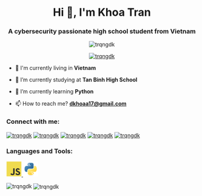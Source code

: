 <h1 align="center">Hi 👋, I'm Khoa Tran</h1>
<h3 align="center">A cybersecurity passionate high school student from Vietnam</h3>

<p align="center"> <img src="https://komarev.com/ghpvc/?username=trqngdk&label=Profile%20views&color=72b01d&style=flat" alt="trqngdk" /> </p>

<p align="center"> <a href="https://github.com/ryo-ma/github-profile-trophy"><img src="https://github-profile-trophy.vercel.app/?username=trqngdk" alt="trqngdk" /></a> </p>

- 📍 I'm currently living in **Vietnam**

- 🔭 I’m currently studying at **Tan Binh High School**

- 🌱 I’m currently learning **Python**

- 📫 How to reach me? **dkhoaa17@gmail.com**

<h3 align="left">Connect with me:</h3>
<p align="left">
<a href="https://fb.com/trqngdk" target="blank"><img align="center" src="https://raw.githubusercontent.com/rahuldkjain/github-profile-readme-generator/master/src/images/icons/Social/facebook.svg" alt="trqngdk" height="30" width="40" /></a>
<a href="https://instagram.com/trqngdk" target="blank"><img align="center" src="https://raw.githubusercontent.com/rahuldkjain/github-profile-readme-generator/master/src/images/icons/Social/instagram.svg" alt="trqngdk" height="30" width="40" /></a>
<a href="https://www.hackerrank.com/trqngdk" target="blank"><img align="center" src="https://raw.githubusercontent.com/rahuldkjain/github-profile-readme-generator/master/src/images/icons/Social/hackerrank.svg" alt="trqngdk" height="30" width="40" /></a>
<a href="https://codeforces.com/profile/trqngdk" target="blank"><img align="center" src="https://raw.githubusercontent.com/rahuldkjain/github-profile-readme-generator/master/src/images/icons/Social/codeforces.svg" alt="trqngdk" height="30" width="40" /></a>
<a href="https://www.leetcode.com/trqngdk" target="blank"><img align="center" src="https://raw.githubusercontent.com/rahuldkjain/github-profile-readme-generator/master/src/images/icons/Social/leet-code.svg" alt="trqngdk" height="30" width="40" /></a>
</p>

<h3 align="left">Languages and Tools:</h3>
<p align="left"> <a href="https://developer.mozilla.org/en-US/docs/Web/JavaScript" target="_blank" rel="noreferrer"> <img src="https://raw.githubusercontent.com/devicons/devicon/master/icons/javascript/javascript-original.svg" alt="javascript" width="40" height="40"/> </a> <a href="https://www.python.org" target="_blank" rel="noreferrer"> <img src="https://raw.githubusercontent.com/devicons/devicon/master/icons/python/python-original.svg" alt="python" width="40" height="40"/> </a> </p>

<p><img align="left" src="https://github-readme-stats.vercel.app/api/top-langs?username=trqngdk&show_icons=true&theme=vue&locale=en&layout=compact" alt="trqngdk" /></p>

<p>&nbsp;<img align="center" src="https://github-readme-stats.vercel.app/api?username=trqngdk&show_icons=true&theme=vue&locale=en" alt="trqngdk" /></p>
